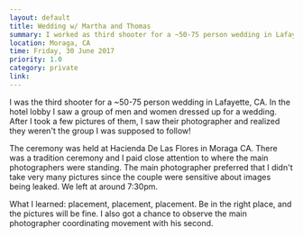 ```yaml
---
layout: default
title: Wedding w/ Martha and Thomas
summary: I worked as third shooter for a ~50-75 person wedding in Lafayette, CA. In the hotel lobby I saw a group of men and women dressed up for a wedding. After I took a few pictures of them, I saw their photographer and realized they weren't the group I was supposed to follow.
location: Moraga, CA
time: Friday, 30 June 2017
priority: 1.0
category: private
link:
---
```


I was the third shooter for a ~50-75 person wedding in Lafayette, CA. In the hotel lobby I saw a group of men and women dressed up for a wedding. After I took a few pictures of them, I saw their photographer and realized they weren't the group I was supposed to follow!

The ceremony was held at Hacienda De Las Flores in Moraga CA. There was a tradition ceremony and I paid close attention to where the main photographers were standing. The main photographer preferred that I didn't take very many pictures since the couple were sensitive about images being leaked. We left at around 7:30pm.

What I learned: placement, placement, placement. Be in the right place, and the pictures will be fine. I also got a chance to observe the main photographer coordinating movement with his second.
